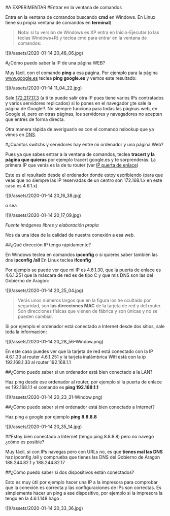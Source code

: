 #A EXPERIMENTAR
#Entrar en la ventana de comandos

Entra en la ventana de comandos buscando **cmd** en Windows. En Linux tiene su propia ventana de comandos en **terminal**)

>Nota: si tu versión de Windows es XP entra en Inicio-Ejecutar (o las teclas Windows+R) y teclea cmd para entrar en la ventana de comandos:

![](/assets/2020-01-14 20_48_06.jpg)

#¿Cómo puedo saber la IP de una página WEB?

Muy fácil, con el comando **ping** a esa página. Por ejemplo para la página www.google.es teclea **ping google.es** y vemos este resultado:

![](/assets/2020-01-14 11_04_22.jpg)

Sale [172.217.17.3](/172.217.17.3) (a ti te puede salir otra IP pues tiene varios IPs contratados y varios servidores replicados) si lo pones en el navegador ¡¡te sale la página de Google!!. No siempre funciona para todas las páginas web, en Google si, pero en otras páginas, los servidores y navegadores no aceptan que entres de forma directa.

Otra manera rápida de averiguarlo es con el comando nslookup que ya vimos en [DNS](/dns.md).

#¿Cuantos switchs y servidores hay entre mi ordenador y una página Web?

Pues ya que sabes entrar a la ventana de comandos, teclea **tracert y la página que quieras** por ejemplo tracert google.es y te sorprenderás. La primera IP que verás es la de tu router (ver [IP puerta de enlace](/protocolos.md))

Este es el resultado desde el ordenador donde estoy escribiendo (para que veas que no siempre las IP reservadas de un centro son 172.168.1.x en este caso es 4.6.1.x)

![](/assets/2020-01-14 20_16_38.jpg)

o sea

![](/assets/2020-01-14 20_17_09.jpg)

*Fuente imágenes libres y elaboración propia*

Nos da una idea de la calidad de nuestra conexión a esa web.

##¿Qué dirección IP tengo rápidamente?

En Windows teclea en comandos **ipconfig** o si quieres saber también las dns **ipconfig /all** 
En Linux teclea **ifconfig**

Por ejemplo se puede ver que mi IP es 4.6.1.30, que la puerta de enlace es 4.6.1.251 que la máscara de red es de tipo C y que mis DNS son las del Gobierno de Aragón:

![](/assets/2020-01-14 20_25_04.jpg)

>Verás unos números largos que en la figura los he ocultado por seguridad, son **las direcciones MAC** de la tarjeta de red y del router. Son direcciones físicas que vienen de fábrica y son únicas y no se pueden cambiar.

Si por ejemplo el ordenador está conectado a Internet desde dos sitios, sale toda la información:

![](/assets/2020-01-14 20_28_56-Window.png)

En este caso puedes ver que la tarjeta de red está conectado con la IP 4.6.1.33 al router 4.6.1.251 y la tarjeta inalámbrica Wifi está con la ip 192.168.1.33 al router 192.168.1.1

##¿Cómo puedo saber si un ordenador está bien conectado a la LAN?

Haz ping desde ese ordenador al router, por ejemplo si la puerta de enlace es 192.168.1.1 el comando es **ping 192.168.1.1**

![](/assets/2020-01-14 20_23_31-Window.png)

##¿Cómo puedo saber si mi ordenador está bien conectado a Internet?

Haz ping a google por ejemplo **ping 8.8.8.8**

![](/assets/2020-01-14 20_35_14.jpg)

##Estoy bien conectado a Internet (tengo ping 8.8.8.8) pero no navego ¿cómo es posible?

Muy fácil, si con IPs navegas pero con URLs no, es que **tienes mal las DNS** haz ipconfig /all y comprueba que tienes las DNS del Gobierno de Aragón 188.244.82.1 y 188.244.82.17

##¿Cómo puedo saber si dos dispositivos están conectados?

Esto es muy útil por ejemplo hacer una IP a la impresora para comprobar que la conexión es correcta y las configuraciones de IPs son correctas. Es simplemente hacer un ping a ese dispositivo, por ejemplo si la impresora la tengo en la 4.6.1.148 hago :

![](/assets/2020-01-14 20_33_36.jpg)







